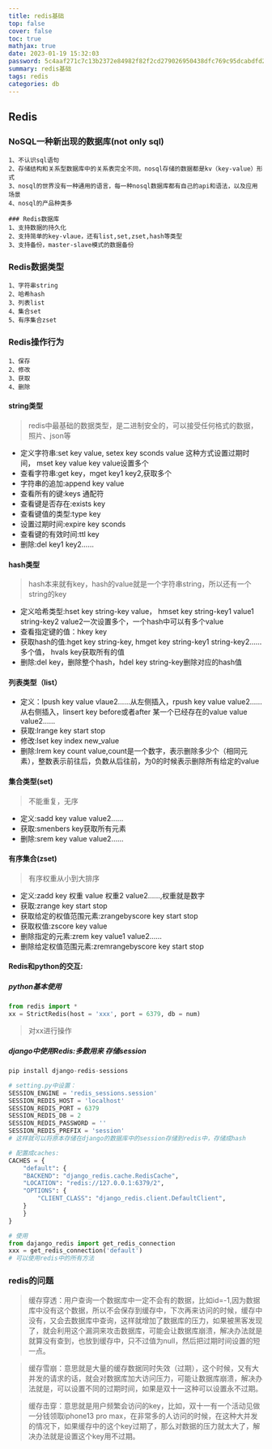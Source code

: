 ```yaml
---
title: redis基础
top: false
cover: false
toc: true
mathjax: true
date: 2023-01-19 15:32:03
password: 5c4aaf271c7c13b2372e84982f82f2cd279026950438dfc769c95dcabdfd2a87
summary: redis基础
tags: redis
categories: db
---
```

## Redis
### NoSQL一种新出现的数据库(not only sql)
```text
1、不认识sql语句
2、存储结构和关系型数据库中的关系表完全不同，nosql存储的数据都是kv（key-value）形式
3、nosql的世界没有一种通用的语言，每一种nosql数据库都有自己的api和语法，以及应用场景
4、nosql的产品种类多

### Redis数据库
1、支持数据的持久化
2、支持简单的key-vlaue，还有list,set,zset,hash等类型
3、支持备份，master-slave模式的数据备份
```
### Redis数据类型
```text
1、字符串string
2、哈希hash
3、列表list
4、集合set
5、有序集合zset
```


### Redis操作行为
```
1、保存
2、修改
3、获取
4、删除
```

#### string类型

> redis中最基础的数据类型，是二进制安全的，可以接受任何格式的数据，照片、json等

-	定义字符串:set key value,  setex key sconds value 这种方式设置过期时间，  mset key value key value设置多个
-	查看字符串:get key，mget key1 key2,获取多个
-	字符串的追加:append key value
-	查看所有的键:keys 通配符
-	查看键是否存在:exists key
-	查看键值的类型:type key
-	设置过期时间:expire key sconds
-	查看键的有效时间:ttl key
-	删除:del key1 key2……

#### hash类型
> hash本来就有key，hash的value就是一个字符串string，所以还有一个string的key
-	定义哈希类型:hset key string-key value，  hmset key string-key1 value1 string-key2 value2一次设置多个，一个hash中可以有多个value
-	查看指定键的值：hkey key
-	获取hash的值:hget key string-key,   hmget key string-key1 string-key2……多个值，  hvals key获取所有的值
-	删除:del key，删除整个hash，hdel key string-key删除对应的hash值

#### 列表类型（list）
-	定义：lpush key value vlaue2……从左侧插入，rpush key value value2…… 从右侧插入，linsert key before或者after 某一个已经存在的value value value2……
-	获取:lrange key start stop
-	修改:lset key index new_value
-	删除:lrem key count value,count是一个数字，表示删除多少个（相同元素），整数表示前往后，负数从后往前，为0的时候表示删除所有给定的value


#### 集合类型(set)
> 不能重复，无序
-	定义:sadd key value value2……
-	获取:smenbers key获取所有元素
-	删除:srem key value value2……
	

#### 有序集合(zset)
> 有序权重从小到大排序
-	定义:zadd key 权重 value 权重2 value2……,权重就是数字
-	获取:zrange key start stop
-	获取给定的权值范围元素:zrangebyscore key start stop
-	获取权值:zscore key value
-	删除指定的元素:zrem key value1 value2……
-	删除给定权值范围元素:zremrangebyscore key start stop


#### Redis和python的交互:

##### python基本使用
```python
from redis import *
xx = StrictRedis(host = 'xxx', port = 6379, db = num)
```
> 对xx进行操作

##### django中使用Redis:多数用来 存储session
```python
pip install django-redis-sessions

# setting.py中设置：
SESSION_ENGINE = 'redis_sessions.session'
SESSION_REDIS_HOST = 'localhost'
SESSION_REDIS_PORT = 6379
SESSION_REDIS_DB = 2
SESSION_REDIS_PASSWORD = ''
SESSION_REDIS_PREFIX = 'session'
# 这样就可以将原本存储在django的数据库中的session存储到redis中，存储成hash

# 配置成caches:
CACHES = {
    "default": {
    "BACKEND": "django_redis.cache.RedisCache",
    "LOCATION": "redis://127.0.0.1:6379/2",
    "OPTIONS": {
        "CLIENT_CLASS": "django_redis.client.DefaultClient",
    }
    }
}

# 使用
from dajango_redis import get_redis_connection
xxx = get_redis_connection('default')
# 可以使用redis中的所有方法
```
	
	
	
### redis的问题
>	缓存穿透：用户查询一个数据库中一定不会有的数据，比如id=-1,因为数据库中没有这个数据，所以不会保存到缓存中，下次再来访问的时候，缓存中没有，又会去数据库中查询，这样就增加了数据库的压力，如果被黑客发现了，就会利用这个漏洞来攻击数据库，可能会让数据库崩溃，解决办法就是就算没有查到，也放到缓存中，只不过值为null，然后把过期时间设置的短一点。
	
>	缓存雪崩：意思就是大量的缓存数据同时失效（过期），这个时候，又有大并发的请求的话，就会对数据库加大访问压力，可能让数据库崩溃，解决办法就是，可以设置不同的过期时间，如果是双十一这种可以设置永不过期。
	
>	缓存击穿：意思就是用户频繁会访问的key，比如，双十一有一个活动见做一分钱领取iphone13 pro max，在非常多的人访问的时候，在这种大并发的情况下，如果缓存中的这个key过期了，那么对数据的压力就太大了，解决办法就是设置这个key用不过期。
